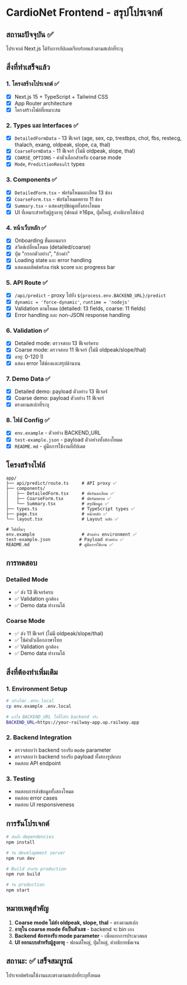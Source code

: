 # CardioNet Frontend - สรุปโปรเจกต์

## สถานะปัจจุบัน ✅

โปรเจกต์ Next.js ได้รับการอัปเดตเรียบร้อยแล้วตามสเปกที่ระบุ

## สิ่งที่ทำเสร็จแล้ว

### 1. โครงสร้างโปรเจกต์ ✅
- [x] Next.js 15 + TypeScript + Tailwind CSS
- [x] App Router architecture
- [x] โครงสร้างไฟล์ที่เหมาะสม

### 2. Types และ Interfaces ✅
- [x] `DetailedFormData` - 13 ฟีเจอร์ (age, sex, cp, trestbps, chol, fbs, restecg, thalach, exang, oldpeak, slope, ca, thal)
- [x] `CoarseFormData` - 11 ฟีเจอร์ (ไม่มี oldpeak, slope, thal)
- [x] `COARSE_OPTIONS` - ค่าตัวเลือกสำหรับ coarse mode
- [x] `Mode`, `PredictionResult` types

### 3. Components ✅
- [x] `DetailedForm.tsx` - ฟอร์มโหมดละเอียด 13 ช่อง
- [x] `CoarseForm.tsx` - ฟอร์มโหมดหยาบ 11 ช่อง
- [x] `Summary.tsx` - แสดงสรุปข้อมูลทั้งสองโหมด
- [x] UI ที่เหมาะสำหรับผู้สูงอายุ (ฟอนต์ ≥16px, ปุ่มใหญ่, คำอธิบายใต้ช่อง)

### 4. หน้าเว็บหลัก ✅
- [x] Onboarding ขั้นตอนแรก
- [x] สวิตช์เปลี่ยนโหมด (detailed/coarse)
- [x] ปุ่ม "กรอกตัวอย่าง", "ล้างค่า"
- [x] Loading state และ error handling
- [x] แสดงผลลัพธ์พร้อม risk score และ progress bar

### 5. API Route ✅
- [x] `/api/predict` - proxy ไปยัง `${process.env.BACKEND_URL}/predict`
- [x] `dynamic = 'force-dynamic'`, `runtime = 'nodejs'`
- [x] Validation ตามโหมด (detailed: 13 fields, coarse: 11 fields)
- [x] Error handling และ non-JSON response handling

### 6. Validation ✅
- [x] Detailed mode: ตรวจสอบ 13 ฟีเจอร์ครบ
- [x] Coarse mode: ตรวจสอบ 11 ฟีเจอร์ (ไม่มี oldpeak/slope/thal)
- [x] อายุ: 0-120 ปี
- [x] แสดง error ใต้ช่องและสรุปด้านบน

### 7. Demo Data ✅
- [x] Detailed demo: payload ตัวอย่าง 13 ฟีเจอร์
- [x] Coarse demo: payload ตัวอย่าง 11 ฟีเจอร์
- [x] ตรงตามสเปกที่ระบุ

### 8. ไฟล์ Config ✅
- [x] `env.example` - ตัวอย่าง BACKEND_URL
- [x] `test-example.json` - payload ตัวอย่างทั้งสองโหมด
- [x] `README.md` - คู่มือการใช้งานที่อัปเดต

## โครงสร้างไฟล์

```
app/
├── api/predict/route.ts     # API proxy ✅
├── components/
│   ├── DetailedForm.tsx     # ฟอร์มละเอียด ✅
│   ├── CoarseForm.tsx       # ฟอร์มหยาบ ✅
│   └── Summary.tsx          # สรุปข้อมูล ✅
├── types.ts                 # TypeScript types ✅
├── page.tsx                 # หน้าหลัก ✅
└── layout.tsx               # Layout หลัก ✅

# ไฟล์อื่นๆ
env.example                  # ตัวอย่าง environment ✅
test-example.json           # Payload ตัวอย่าง ✅
README.md                   # คู่มือการใช้งาน ✅
```

## การทดสอบ

### Detailed Mode
- ✅ ส่ง 13 ฟีเจอร์ครบ
- ✅ Validation ถูกต้อง
- ✅ Demo data ทำงานได้

### Coarse Mode
- ✅ ส่ง 11 ฟีเจอร์ (ไม่มี oldpeak/slope/thal)
- ✅ ใช้ค่าตัวเลือกภาษาไทย
- ✅ Validation ถูกต้อง
- ✅ Demo data ทำงานได้

## สิ่งที่ต้องทำเพิ่มเติม

### 1. Environment Setup
```bash
# สร้างไฟล์ .env.local
cp env.example .env.local

# แก้ไข BACKEND_URL ให้ชี้ไปยัง backend จริง
BACKEND_URL=https://your-railway-app.up.railway.app
```

### 2. Backend Integration
- ตรวจสอบว่า backend รองรับ `mode` parameter
- ตรวจสอบว่า backend รองรับ payload ทั้งสองรูปแบบ
- ทดสอบ API endpoint

### 3. Testing
- ทดสอบการส่งข้อมูลทั้งสองโหมด
- ทดสอบ error cases
- ทดสอบ UI responsiveness

## การรันโปรเจกต์

```bash
# ติดตั้ง dependencies
npm install

# รัน development server
npm run dev

# Build สำหรับ production
npm run build

# รัน production
npm start
```

## หมายเหตุสำคัญ

1. **Coarse mode ไม่ส่ง oldpeak, slope, thal** - ตรงตามสเปก
2. **อายุใน coarse mode ยังเป็นตัวเลข** - backend จะ bin เอง
3. **Backend ต้องรองรับ mode parameter** - เพื่อแยกการประมวลผล
4. **UI ออกแบบสำหรับผู้สูงอายุ** - ฟอนต์ใหญ่, ปุ่มใหญ่, คำอธิบายชัดเจน

## สถานะ: ✅ เสร็จสมบูรณ์

โปรเจกต์พร้อมใช้งานและตรงตามสเปกที่ระบุทั้งหมด 